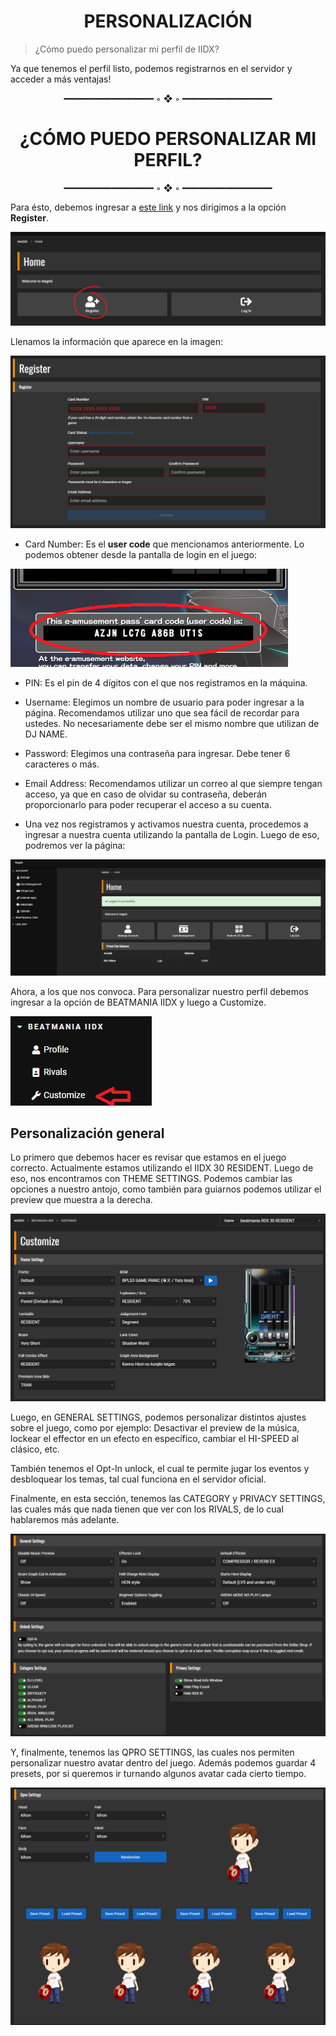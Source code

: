 # <center>PERSONALIZACIÓN</center>

> ¿Cómo puedo personalizar mi perfil de IIDX?

Ya que tenemos el perfil listo, podemos registrarnos en el servidor y
acceder a más ventajas!

<center>━━━━━━━━━━━━━━━━━ ◦ ❖ ◦ ━━━━━━━━━━━━━━━━━</center>

# <center>¿CÓMO PUEDO PERSONALIZAR MI PERFIL?</center>

<center>━━━━━━━━━━━━━━━━━ ◦ ❖ ◦ ━━━━━━━━━━━━━━━━━</center>

Para ésto, debemos ingresar a [este link](https://nageki-cg.net/) y nos
dirigimos a la opción **Register**.

![](media/image20.png)

Llenamos la información que aparece en la imagen:

![](media/image4.png)

-   Card Number: Es el **user code** que mencionamos anteriormente. Lo
    podemos obtener desde la pantalla de login en el juego:

![](media/image26.png)

-   PIN: Es el pin de 4 dígitos con el que nos registramos en la
    máquina.

-   Username: Elegimos un nombre de usuario para poder ingresar a la
    página. Recomendamos utilizar uno que sea fácil de recordar para
    ustedes. No necesariamente debe ser el mismo nombre que utilizan de
    DJ NAME.

-   Password: Elegimos una contraseña para ingresar. Debe tener 6
    caracteres o más.

-   Email Address: Recomendamos utilizar un correo al que siempre tengan
    acceso, ya que en caso de olvidar su contraseña, deberán
    proporcionarlo para poder recuperar el acceso a su cuenta.

<!-- -->

-   Una vez nos registramos y activamos nuestra cuenta, procedemos a
    ingresar a nuestra cuenta utilizando la pantalla de Login. Luego de
    eso, podremos ver la página:

![](media/image17.png)

Ahora, a los que nos convoca. Para personalizar nuestro perfil debemos
ingresar a la opción de BEATMANIA IIDX y luego a Customize.

![](media/image2.png)

## Personalización general 

Lo primero que debemos hacer es revisar que estamos en el juego
correcto. Actualmente estamos utilizando el IIDX 30 RESIDENT. Luego de
eso, nos encontramos con THEME SETTINGS. Podemos cambiar las opciones a
nuestro antojo, como también para guiarnos podemos utilizar el preview
que muestra a la derecha.

![](media/image13.png)

Luego, en GENERAL SETTINGS, podemos personalizar distintos ajustes sobre
el juego, como por ejemplo: Desactivar el preview de la música, lockear
el effector en un efecto en específico, cambiar el HI-SPEED al clásico,
etc.

También tenemos el Opt-In unlock, el cual te permite jugar los eventos y
desbloquear los temas, tal cual funciona en el servidor oficial.

Finalmente, en esta sección, tenemos las CATEGORY y PRIVACY SETTINGS,
las cuales más que nada tienen que ver con los RIVALS, de lo cual
hablaremos más adelante.

![](media/image9.png)

Y, finalmente, tenemos las QPRO SETTINGS, las cuales nos permiten
personalizar nuestro avatar dentro del juego. Además podemos guardar 4
presets, por si queremos ir turnando algunos avatar cada cierto tiempo.

![](media/image31.png)